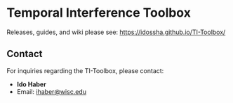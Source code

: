 
# Temporal Interference Toolbox

Releases, guides, and wiki please see: https://idossha.github.io/TI-Toolbox/

## Contact

For inquiries regarding the TI-Toolbox, please contact:

- **Ido Haber**
- Email: ihaber@wisc.edu

